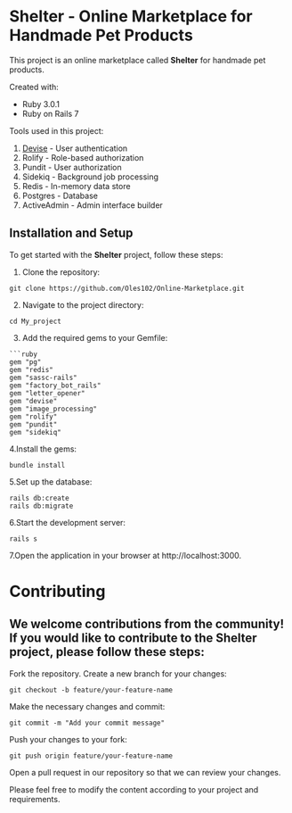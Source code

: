 # Shelter - Online Marketplace for Handmade Pet Products

This project is an online marketplace called **Shelter** for handmade pet products. 

Created with:
- Ruby 3.0.1
- Ruby on Rails 7


Tools used in this project:
1. [Devise](https://betterprogramming.pub/devise-auth-setup-in-rails-7-44240aaed4be) - User authentication
2. Rolify - Role-based authorization
3. Pundit - User authorization
4. Sidekiq - Background job processing
5. Redis - In-memory data store
6. Postgres - Database
7. ActiveAdmin - Admin interface builder

## Installation and Setup

To get started with the **Shelter** project, follow these steps:

1. Clone the repository:
```
git clone https://github.com/Oles102/Online-Marketplace.git
```
2. Navigate to the project directory:
```
cd My_project
```
3. Add the required gems to your Gemfile:
```
```ruby
gem "pg"
gem "redis"
gem "sassc-rails"
gem "factory_bot_rails"
gem "letter_opener"
gem "devise"
gem "image_processing"
gem "rolify"
gem "pundit"
gem "sidekiq"
```
4.Install the gems:
```
bundle install
```
5.Set up the database:
```
rails db:create
rails db:migrate
```
6.Start the development server:
```
rails s
```
7.Open the application in your browser at http://localhost:3000.

# Contributing

## We welcome contributions from the community! If you would like to contribute to the Shelter project, please follow these steps:

Fork the repository.
Create a new branch for your changes:
```
git checkout -b feature/your-feature-name
```
Make the necessary changes and commit:
```
git commit -m "Add your commit message"
```
Push your changes to your fork:

```
git push origin feature/your-feature-name
```

Open a pull request in our repository so that we can review your changes.

Please feel free to modify the content according to your project and requirements.




